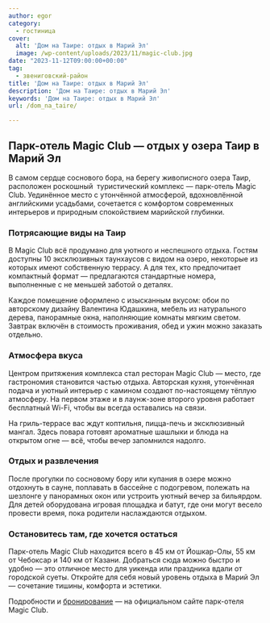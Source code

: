 ```yaml
---
author: egor
category:
  - гостиница
cover:
  alt: 'Дом на Таире: отдых в Марий Эл'
  image: /wp-content/uploads/2023/11/magic-club.jpg
date: "2023-11-12T09:00:00+00:00"
tag:
  - звениговский-район
title: 'Дом на Таире: отдых в Марий Эл'
description: 'Дом на Таире: отдых в Марий Эл'
keywords: 'Дом на Таире: отдых в Марий Эл'
url: /dom_na_taire/

---
```

## Парк-отель Magic Club — отдых у озера Таир в Марий Эл

В самом сердце соснового бора, на берегу живописного озера Таир, расположен роскошный  туристический комплекс — парк-отель Magic Club. Уединённое место с утончённой атмосферой, вдохновлённой английскими усадьбами, сочетается с комфортом современных интерьеров и природным спокойствием марийской глубинки.

### Потрясающие виды на Таир

В Magic Club всё продумано для уютного и неспешного отдыха. Гостям доступны 10 эксклюзивных таунхаусов с видом на озеро, некоторые из которых имеют собственную террасу. А для тех, кто предпочитает компактный формат — предлагаются стандартные номера, выполненные с не меньшей заботой о деталях.

Каждое помещение оформлено с изысканным вкусом: обои по авторскому дизайну Валентина Юдашкина, мебель из натурального дерева, панорамные окна, наполняющие комнаты мягким светом. Завтрак включён в стоимость проживания, обед и ужин можно заказать отдельно.

### Атмосфера вкуса

Центром притяжения комплекса стал ресторан Magic Club — место, где гастрономия становится частью отдыха. Авторская кухня, утончённая подача и уютный интерьер с камином создают по-настоящему тёплую атмосферу. На первом этаже и в лаунж-зоне второго уровня работает бесплатный Wi-Fi, чтобы вы всегда оставались на связи.

На гриль-террасе вас ждут коптильня, пицца-печь и эксклюзивный мангал. Здесь повара готовят ароматные шашлыки и блюда на открытом огне — всё, чтобы вечер запомнился надолго.

### Отдых и развлечения

После прогулки по сосновому бору или купания в озере можно отдохнуть в сауне, поплавать в бассейне с подогревом, полежать на шезлонге у панорамных окон или устроить уютный вечер за бильярдом. Для детей оборудована игровая площадка и батут, где они могут весело провести время, пока родители наслаждаются отдыхом.

### Остановитесь там, где хочется остаться

Парк-отель Magic Club находится всего в 45 км от Йошкар-Олы, 55 км от Чебоксар и 140 км от Казани. Добраться сюда можно быстро и удобно — это отличное место для уикенда или праздника вдали от городской суеты. Откройте для себя новый уровень отдыха в Марий Эл — сочетание тишины, комфорта и эстетики.

Подробности и [бронирование](https://magicclub12.ru/) — на официальном сайте парк-отеля Magic Club.
